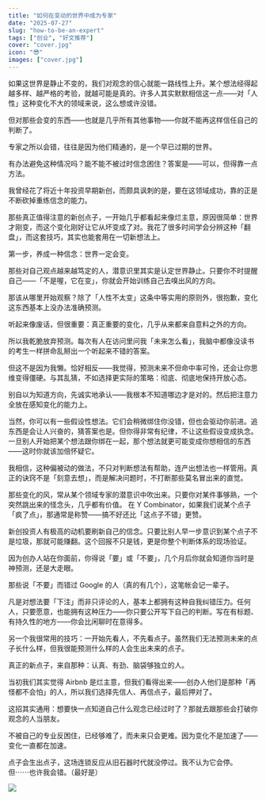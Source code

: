 ```yaml
---
title: "如何在变动的世界中成为专家"
date: "2025-07-27"
slug: "how-to-be-an-expert"
tags: ["创业", "好文推荐"]
cover: "cover.jpg"
icon: "😎"
images: ["cover.jpg"]
---
```

如果这世界是静止不变的，我们对观念的信心就能一路线性上升。某个想法经得起越多样、越严格的考验，就越可能是真的。许多人其实默默相信这一点——对「人性」这种变化不大的领域来说，这么想或许没错。



但对那些会变的东西——也就是几乎所有其他事物——你就不能再这样信任自己的判断了。



专家之所以会错，往往是因为他们精通的，是一个早已过期的世界。



有办法避免这种情况吗？能不能不被过时信念困住？答案是——可以，但得靠一点方法。



我曾经花了将近十年投资早期新创，而颇具讽刺的是，要在这领域成功，靠的正是不断砍掉重练信念的能力。



那些真正值得注意的新创点子，一开始几乎都看起来像烂主意，原因很简单：世界才刚变，而这个变化刚好让它从坏变成了对。我花了很多时间学会分辨这种「翻盘」，而这套技巧，其实也能套用在一切新想法上。



第一步，养成一种信念：世界一定会变。



那些对自己观点越来越笃定的人，潜意识里其实是认定世界静止。只要你不时提醒自己——「不是喔，它在变」，你就会开始训练自己去嗅出风的方向。



那该从哪里开始观察？除了「人性不太变」这条中等实用的原则外，很抱歉，变化这东西基本上没办法准确预测。



听起来像废话，但很重要：真正重要的变化，几乎从来都来自意料之外的方向。



所以我乾脆放弃预测。每次有人在访问里问我「未来怎么看」，我脑中都像没读书的考生一样拼命乱掰出一个听起来不错的答案。



但这不是因为我懒。恰好相反——我觉得，预测未来不但命中率可怜，还会让你思维变得僵硬。与其乱猜，不如选择更实际的策略：彻底、彻底地保持开放心态。



别自以为知道方向，先诚实地承认——我根本不知道哪边才是对的。然后把注意力全放在感知变化的能力上。



当然，你可以有一些假设性想法。它们会稍微绑住你没错，但也会驱动你前进。追东西是会让人兴奋的，猜答案也是。但你得非常有纪律，不让这些假设变成执念。
一旦别人开始把某个想法跟你绑在一起，那个想法就更可能变成你想相信的东西——这时你就该加倍怀疑它。



我相信，这种偏被动的做法，不只对判断想法有帮助，连产出想法也一样管用。真正的诀窍不是「刻意去想」，而是解决问题时，不打断那些莫名冒出来的直觉。



那些变化的风，常从某个领域专家的潜意识中吹出来。只要你对某件事够熟，一个突然跳出来的怪念头，几乎都有价值。
在 Y Combinator，如果我们说某个点子「疯了点」，那通常是称赞——搞不好还比「这点子不错」更赞。



新创投资人有极高的动机要刷新自己的信念。只要比别人早一步意识到某个点子不是垃圾，那就可能赚翻。这个回报不只是钱，更是你整个判断体系的现场验证。



因为创办人站在你面前，你得说「要」或「不要」，几个月后你就会知道你当时是神预测，还是大走眼。



那些说「不要」而错过 Google 的人（真的有几个），这笔帐会记一辈子。



凡是对想法要「下注」而非只评论的人，基本上都拥有这种自我纠错压力。任何人，只要愿意，也能拥有这种压力——你只要公开写下自己的判断。写在有标题、有持久性的地方——你会比闲聊时在意得多。



另一个我很常用的技巧：一开始先看人，不先看点子。虽然我们无法预测未来的点子长什么样，但我很能预测什么样的人会生出未来的点子。



真正的新点子，来自那种：认真、有劲、脑袋够独立的人。



当初我们其实觉得 Airbnb 是烂主意，但我们看得出来——创办人他们是那种「再怪都不会怕」的人，所以我们选择先信人、再信点子，最后押对了。



这招其实通用：想要快一点知道自己什么观念已经过时了？那就去跟那些会打破你观念的人当朋友。



不被自己的专业反困住，已经够难了，而未来只会更难。因为变化不是加速了——变化一直都在加速。



点子会生出点子，这场连锁反应从旧石器时代就没停过。我不认为它会停。
但⋯⋯也许我会错。（最好是）




![](https://prod-files-secure.s3.us-west-2.amazonaws.com/112d0858-5090-4d34-a606-b75eb8d65fd2/46476355-9cf3-4e99-9b7a-3531bc426380/1000202064.png?X-Amz-Algorithm=AWS4-HMAC-SHA256&X-Amz-Content-Sha256=UNSIGNED-PAYLOAD&X-Amz-Credential=ASIAZI2LB466ZKKVSEQL%2F20250730%2Fus-west-2%2Fs3%2Faws4_request&X-Amz-Date=20250730T154049Z&X-Amz-Expires=3600&X-Amz-Security-Token=IQoJb3JpZ2luX2VjEJf%2F%2F%2F%2F%2F%2F%2F%2F%2F%2FwEaCXVzLXdlc3QtMiJHMEUCIQCtoOBsEpDiTqikKIic9KqC8Eu9QQIZrOfds0jbWEQBlQIgBZvXMEQgWs2SvbU2%2Fh6FaiwPra12lnOf7tjw65qzZYgqiAQIwP%2F%2F%2F%2F%2F%2F%2F%2F%2F%2FARAAGgw2Mzc0MjMxODM4MDUiDOZqLGimK2a36L8iWyrcA1GQaLidmxmFzrOMr26R8CjIdqqNJwAMjzPLVE%2BUDHMhKcscDuEXQcfHSuwZxIKQlC%2BzW3lKPcEWEuW3JFJVI2FJzKodpueC1OeW4W7aCxaDkMNiPN%2Bz%2BrCj4oWKf6yKvRi2wl03PZLFYCpxwg%2BsdoFHJCVsmFmIEUjRqzz1255a23onm09%2FkDOZiskbvLiNm1JtMjN58LHBqr6WyYLq5xxsi2ZLj9quchQJ1uGkYJnME9%2BUS8W%2BwUMwgA1eYzGyE7YStUgnnPi5SdKMTHXL8WZunk9TvRNX%2BBdFEBlkEd6%2Bv4%2BVH%2BCoUtvQ%2BxTjYmzETl7q9Z7LYkcTsEDnLkfndGhCpQlDSRMc2PX6gfhe7sy%2BhKs4jo7Z1JTqVU5x6ZvZP8qlnwhvnXZetV46UhG1CobwXsqyuXrRP%2BU1FVYplCWMpxI7MMJ4emjV2RuhBAa5Z2albSPkyKjUf6AFQiitEyIJGyWfQVM%2BU1GabycJPRf0gvUmS1xO5ZywnAGoc%2Bwn8VDy%2BzkLRWzPPABFsAhHQLELqt1H%2BHpGzAm25ozW6wYp9tJFmhJ0iNhCgzd%2BGgvE%2F6NA6qwQbFGwKtliXK13OiYhmCjq2oX3D8mmJ8RGTKp3bA%2B1CIy2FXVxXmJiMKfnqMQGOqUBag8xqMJQ9%2FpcfbKS0DE1VyhnL4cp%2BQA0nTXh3YtuDbNxIVMtUrXpDZEtKB9h6BeVxaIVapwnv608PhBb63Z8RGmYHogccIKKUYrYCHWOYuBFii4RFLJR3LniLAd2wgV7DNGiJfGqBIjcHrjS4XqL2f1UwM1OSUXX0dT8IyoBZ%2BVeO%2BnqqOQA9pN8zkWuQJUopgWhXNyCrdQ64Xg8sSJAyRmt8%2FK0&X-Amz-Signature=12acd287c2e214bbe6517223ef5cfd27211734ec64d22da25998db2fb6fe6c7c&X-Amz-SignedHeaders=host&x-amz-checksum-mode=ENABLED&x-id=GetObject)

